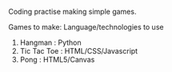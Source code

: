Coding practise making simple games.

Games to make: Language/technologies to use

1. Hangman      : Python
2. Tic Tac Toe  : HTML/CSS/Javascript
3. Pong         : HTML5/Canvas
